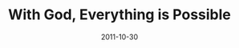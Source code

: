 ---
title: "With God, Everything is Possible"
speaker: "Hicham Chehab"
date: "2011-10-30"
sermonUrl: "//35.190.93.184/sermons/20111030_sunday_hicham_chehab_with_god_everything_is_possible.mp3"
---